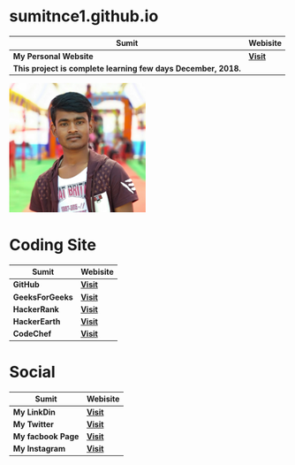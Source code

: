 # sumitnce1.github.io
|Sumit| Webisite|
|-----| -------- |
|**My Personal Website**| [**Visit**](https://sumitnce1.github.io)
|**This project is complete learning few days December, 2018.**|

<img src="/img/sumit.png" width="49%">

# Coding Site
|Sumit| Webisite|
|-----| -------- |
|**GitHub**| [**Visit**](https://github.com/sumitnce1)
|**GeeksForGeeks**| [**Visit**](https://auth.geeksforgeeks.org/user/sumitsingh1111/)
|**HackerRank**| [**Visit**](https://www.hackerrank.com/sumitnce1)
|**HackerEarth**| [**Visit**](https://www.hackerearth.com/@sumit1641)
|**CodeChef**| [**Visit**](https://www.codechef.com/users/sumitnce1)


# Social
|Sumit| Webisite|
|-----| -------- |
|**My LinkDin**| [**Visit**](https://www.linkedin.com/in/sumit-kumar-0467b3161/)
|**My Twitter**| [**Visit**](https://twitter.com/Sumitsingh9570)
|**My facbook Page**| [**Visit**](https://www.facebook.com/sumitnce1/)
|**My Instagram**| [**Visit**](https://www.instagram.com/s.sumitsingh1111/)
